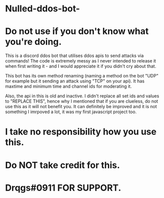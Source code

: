 # Nulled-ddos-bot-
# Do not use if you don't know what you're doing.

This is a discord ddos bot that utilises ddos apis to send attacks via commands! The code is extremely messy as I never intended to release it when first writing it - and I would appreciate it if you didn't cry about that.

This bot has its own method renaming (naming a method on the bot "UDP" for example but it sending an attack using "TCP" on your api). It has maxtime and minimum time and channel ids for moderating it.

Also, the api in this is old and inactive. I didn't replace all set ids and values to "REPLACE THIS", hence why I mentioned that if you are clueless, do not use this as it will not benefit you. It can definitely be improved and it is not something I imrpoved a lot, it was my first javascript project too. 



# I take no responsibility how you use this.
# Do NOT take credit for this.
# Drqgs#0911 FOR SUPPORT.
